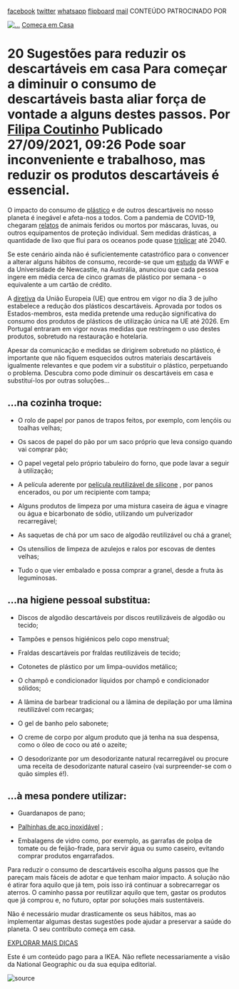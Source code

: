 [facebook](https://www.facebook.com/sharer/sharer.php?u=https%3A%2F%2Fwww.natgeo.pt%2Fmeio-ambiente%2F2021%2F09%2F20-sugestoes-para-reduzir-os-descartaveis-em-casa) [twitter](https://twitter.com/share?url=https%3A%2F%2Fwww.natgeo.pt%2Fmeio-ambiente%2F2021%2F09%2F20-sugestoes-para-reduzir-os-descartaveis-em-casa&via=natgeo&text=20%20Sugest%C3%B5es%20para%20reduzir%20os%20descart%C3%A1veis%20em%20casa) [whatsapp](https://web.whatsapp.com/send?text=https%3A%2F%2Fwww.natgeo.pt%2Fmeio-ambiente%2F2021%2F09%2F20-sugestoes-para-reduzir-os-descartaveis-em-casa) [flipboard](https://share.flipboard.com/bookmarklet/popout?v=2&title=20%20Sugest%C3%B5es%20para%20reduzir%20os%20descart%C3%A1veis%20em%20casa&url=https%3A%2F%2Fwww.natgeo.pt%2Fmeio-ambiente%2F2021%2F09%2F20-sugestoes-para-reduzir-os-descartaveis-em-casa) [mail](mailto:?subject=NatGeo&body=https%3A%2F%2Fwww.natgeo.pt%2Fmeio-ambiente%2F2021%2F09%2F20-sugestoes-para-reduzir-os-descartaveis-em-casa%20-%2020%20Sugest%C3%B5es%20para%20reduzir%20os%20descart%C3%A1veis%20em%20casa) CONTEÚDO PATROCINADO POR 

[![ 
...](img/files_styles_image_00_public_ikea_b_x.jpg)](https://www.ikea.com/pt/pt/) [Começa em Casa](https://www.natgeo.pt/comeca-em-casa) 
# 20 Sugestões para reduzir os descartáveis em casa Para começar a diminuir o consumo de descartáveis basta aliar força de vontade a alguns destes passos. Por [Filipa Coutinho](https://www.natgeo.pt/autor/filipa-coutinho) Publicado 27/09/2021, 09:26 Pode soar inconveniente e trabalhoso, mas reduzir os produtos descartáveis é essencial. 

O impacto do consumo de [plástico](https://www.natgeo.pt/assunto/temas/ciencia/ciencias-fisicas/fisica/solido/plastico) e de outros descartáveis no nosso planeta é inegável e afeta-nos a todos. Com a pandemia de COVID-19, chegaram [relatos](https://www.natgeo.pt/animais/2021/04/peixe-preso-em-luva-descartavel-alerta-para-os-perigos-do-lixo-da-covid-19) de animais feridos ou mortos por máscaras, luvas, ou outros equipamentos de proteção individual. Sem medidas drásticas, a quantidade de lixo que flui para os oceanos pode quase [triplicar](https://www.natgeo.pt/ciencia/2020/07/sem-medidas-drasticas-o-lixo-plastico-que-flui-para-os-mares-pode-triplicar) até 2040. 

Se este cenário ainda não é suficientemente catastrófico para o convencer a alterar alguns hábitos de consumo, recorde-se que um [estudo](https://www.wwf.org.au/news/news/2019/revealed-plastic-ingestion-by-people-could-be-equating-to-a-credit-card-a-week#gs.7mt1q9) da WWF e da Universidade de Newcastle, na Austrália, anunciou que cada pessoa ingere em média cerca de cinco gramas de plástico por semana - o equivalente a um cartão de crédito. 

A [diretiva](https://eur-lex.europa.eu/legal-content/PT/TXT/PDF/?uri=CELEX:32019L0904&from=EN) da União Europeia (UE) que entrou em vigor no dia 3 de julho estabelece a redução dos plásticos descartáveis. Aprovada por todos os Estados-membros, esta medida pretende uma redução significativa do consumo dos produtos de plásticos de utilização única na UE até 2026. Em Portugal entraram em vigor novas medidas que restringem o uso destes produtos, sobretudo na restauração e hotelaria. 

Apesar da comunicação e medidas se dirigirem sobretudo no plástico, é importante que não fiquem esquecidos outros materiais descartáveis igualmente relevantes e que podem vir a substituir o plástico, perpetuando o problema. Descubra como pode diminuir os descartáveis em casa e substituí-los por outras soluções… 

## **…na cozinha troque:** 
- O rolo de papel por panos de trapos feitos, por exemplo, com lençóis ou toalhas velhas; 

- Os sacos de papel do pão por um saco próprio que leva consigo quando vai comprar pão; 

- O papel vegetal pelo próprio tabuleiro do forno, que pode lavar a seguir à utilização; 

- A película aderente por [película reutilizável de silicone](https://www.ikea.com/pt/pt/p/oevermaett-tampa-reutilizavel-conj-3-silicone-multicor-80417311/) , por panos encerados, ou por um recipiente com tampa; 

- Alguns produtos de limpeza por uma mistura caseira de água e vinagre ou água e bicarbonato de sódio, utilizando um pulverizador recarregável; 

- As saquetas de chá por um saco de algodão reutilizável ou chá a granel; 

- Os utensílios de limpeza de azulejos e ralos por escovas de dentes velhas; 

- Tudo o que vier embalado e possa comprar a granel, desde a fruta às leguminosas. 

## **…na higiene pessoal substitua:** 
- Discos de algodão descartáveis por discos reutilizáveis de algodão ou tecido; 

- Tampões e pensos higiénicos pelo copo menstrual; 

- Fraldas descartáveis por fraldas reutilizáveis de tecido; 

- Cotonetes de plástico por um limpa-ouvidos metálico; 

- O champô e condicionador líquidos por champô e condicionador sólidos; 

- A lâmina de barbear tradicional ou a lâmina de depilação por uma lâmina reutilizável com recargas; 

- O gel de banho pelo sabonete; 

- O creme de corpo por algum produto que já tenha na sua despensa, como o óleo de coco ou até o azeite; 

- O desodorizante por um desodorizante natural recarregável ou procure uma receita de desodorizante natural caseiro (vai surpreender-se com o quão simples é!). 

## **…à mesa pondere utilizar:** 
- Guardanapos de pano; 

- [Palhinhas de aço inoxidável](https://www.ikea.com/pt/pt/p/foertaering-palhinhas-escovilhao-aco-inoxidavel-silicone-multicor-60462125/) ; 

- Embalagens de vidro como, por exemplo, as garrafas de polpa de tomate ou de feijão-frade, para servir água ou sumo caseiro, evitando comprar produtos engarrafados. 

Para reduzir o consumo de descartáveis escolha alguns passos que lhe pareçam mais fáceis de adotar e que tenham maior impacto. A solução não é atirar fora aquilo que já tem, pois isso irá continuar a sobrecarregar os aterros. O caminho passa por reutilizar aquilo que tem, gastar os produtos que já comprou e, no futuro, optar por soluções mais sustentáveis. 

Não é necessário mudar drasticamente os seus hábitos, mas ao implementar algumas destas sugestões pode ajudar a preservar a saúde do planeta. O seu contributo começa em casa. 

[EXPLORAR MAIS DICAS](https://www.natgeo.pt/comeca-em-casa) 

Este é um conteúdo pago para a IKEA. Não reflete necessariamente a visão da National Geographic ou da sua equipa editorial. 



![source](https://www.natgeo.pt/meio-ambiente/2021/09/20-sugestoes-para-reduzir-os-descartaveis-em-casa)